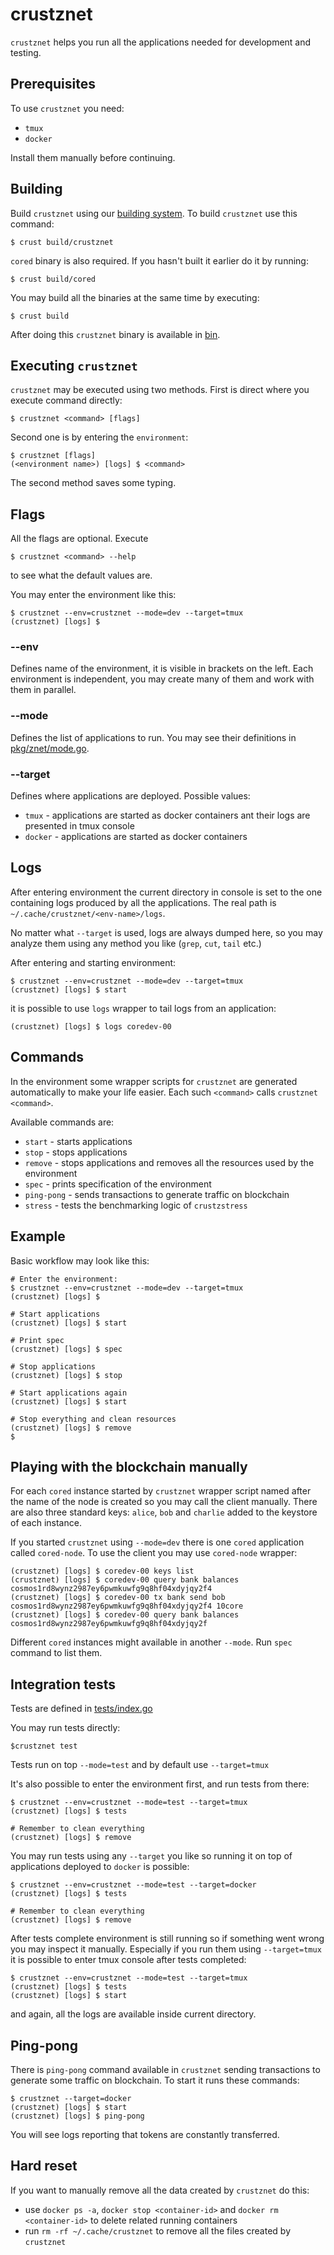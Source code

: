 # crustznet
`crustznet` helps you run all the applications needed for development and testing.

## Prerequisites
To use `crustznet` you need:
- `tmux`
- `docker`

Install them manually before continuing.

## Building

Build `crustznet` using our [building system](../../../build).
To build `crustznet` use this command:

```
$ crust build/crustznet
```

`cored` binary is also required. If you hasn't built it earlier do it by running:

```
$ crust build/cored
```

You may build all the binaries at the same time by executing:

```
$ crust build
```

After doing this `crustznet` binary is available in [bin](../../../bin).

## Executing `crustznet`

`crustznet` may be executed using two methods.
First is direct where you execute command directly:

```
$ crustznet <command> [flags]
```

Second one is by entering the `environment`:

```
$ crustznet [flags]
(<environment name>) [logs] $ <command> 
```

The second method saves some typing.

## Flags

All the flags are optional. Execute

```
$ crustznet <command> --help
```

to see what the default values are.

You may enter the environment like this:

```
$ crustznet --env=crustznet --mode=dev --target=tmux
(crustznet) [logs] $
```

### --env

Defines name of the environment, it is visible in brackets on the left.
Each environment is independent, you may create many of them and work with them in parallel.

### --mode

Defines the list of applications to run. You may see their definitions in [pkg/znet/mode.go](../../pkg/znet/mode.go).

### --target

Defines where applications are deployed. Possible values:
- `tmux` - applications are started as docker containers ant their logs are presented in tmux console
- `docker` - applications are started as docker containers

## Logs

After entering environment the current directory in console is set to the one
containing logs produced by all the applications. The real path is `~/.cache/crustznet/<env-name>/logs`.

No matter what `--target` is used, logs are always dumped here, so you may analyze them using any method you like (`grep`, `cut`, `tail` etc.)

After entering and starting environment:

```
$ crustznet --env=crustznet --mode=dev --target=tmux
(crustznet) [logs] $ start
```

it is possible to use `logs` wrapper to tail logs from an application:

```
(crustznet) [logs] $ logs coredev-00
```

## Commands

In the environment some wrapper scripts for `crustznet` are generated automatically to make your life easier.
Each such `<command>` calls `crustznet <command>`.

Available commands are:
- `start` - starts applications
- `stop` - stops applications
- `remove` - stops applications and removes all the resources used by the environment
- `spec` - prints specification of the environment
- `ping-pong` - sends transactions to generate traffic on blockchain
- `stress` - tests the benchmarking logic of `crustzstress`

## Example

Basic workflow may look like this:

```
# Enter the environment:
$ crustznet --env=crustznet --mode=dev --target=tmux
(crustznet) [logs] $

# Start applications
(crustznet) [logs] $ start

# Print spec
(crustznet) [logs] $ spec

# Stop applications
(crustznet) [logs] $ stop

# Start applications again
(crustznet) [logs] $ start

# Stop everything and clean resources
(crustznet) [logs] $ remove
$
```

## Playing with the blockchain manually

For each `cored` instance started by `crustznet` wrapper script named after the name of the node is created so you may call the client manually.
There are also three standard keys: `alice`, `bob` and `charlie` added to the keystore of each instance.

If you started `crustznet` using `--mode=dev` there is one `cored` application called `cored-node`.
To use the client you may use `cored-node` wrapper:

```
(crustznet) [logs] $ coredev-00 keys list
(crustznet) [logs] $ coredev-00 query bank balances cosmos1rd8wynz2987ey6pwmkuwfg9q8hf04xdyjqy2f4
(crustznet) [logs] $ coredev-00 tx bank send bob cosmos1rd8wynz2987ey6pwmkuwfg9q8hf04xdyjqy2f4 10core
(crustznet) [logs] $ coredev-00 query bank balances cosmos1rd8wynz2987ey6pwmkuwfg9q8hf04xdyjqy2f
```

Different `cored` instances might available in another `--mode`. Run `spec` command to list them.

## Integration tests

Tests are defined in [tests/index.go](../../tests/index.go)

You may run tests directly:

```
$crustznet test
```

Tests run on top `--mode=test` and by default use `--target=tmux`

It's also possible to enter the environment first, and run tests from there:

```
$ crustznet --env=crustznet --mode=test --target=tmux
(crustznet) [logs] $ tests

# Remember to clean everything
(crustznet) [logs] $ remove
```

You may run tests using any `--target` you like so running it on top of applications deployed to `docker` is possible:

```
$ crustznet --env=crustznet --mode=test --target=docker
(crustznet) [logs] $ tests

# Remember to clean everything
(crustznet) [logs] $ remove
```

After tests complete environment is still running so if something went wrong you may inspect it manually.
Especially if you run them using `--target=tmux` it is possible to enter tmux console after tests completed:

```
$ crustznet --env=crustznet --mode=test --target=tmux
(crustznet) [logs] $ tests
(crustznet) [logs] $ start
```

and again, all the logs are available inside current directory.

## Ping-pong

There is `ping-pong` command available in `crustznet` sending transactions to generate some traffic on blockchain.
To start it runs these commands:

```
$ crustznet --target=docker
(crustznet) [logs] $ start
(crustznet) [logs] $ ping-pong
```

You will see logs reporting that tokens are constantly transferred.

## Hard reset

If you want to manually remove all the data created by `crustznet` do this:
- use `docker ps -a`, `docker stop <container-id>` and `docker rm <container-id>` to delete related running containers
- run `rm -rf ~/.cache/crustznet` to remove all the files created by `crustznet`
